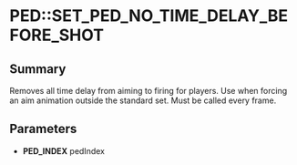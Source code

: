 # PED::SET_PED_NO_TIME_DELAY_BEFORE_SHOT

## Summary
Removes all time delay from aiming to firing for players.  Use when forcing an aim animation outside the standard set.
Must be called every frame.

## Parameters
* **PED_INDEX** pedIndex